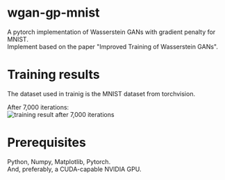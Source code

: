 # wgan-gp-mnist
A pytorch implementation of Wasserstein GANs with gradient penalty for MNIST.\
Implement based on the paper "Improved Training of Wasserstein GANs".

# Training results
The dataset used in trainig is the MNIST dataset from torchvision.

After 7,000 iterations:\
![training result after 7,000 iterations](https://github.com/yophis/wgan-gp-mnist/assets/62210017/90786280-9bef-40e3-86f9-79355f29bc84)

# Prerequisites
Python, Numpy, Matplotlib, Pytorch.\
And, preferably, a CUDA-capable NVIDIA GPU.
